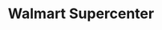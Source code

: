 ---
title: "Walmart Supercenter"
url: /frederick/walmart-supercenter-monocacy-boulevard/
shop: Supermarkt
---